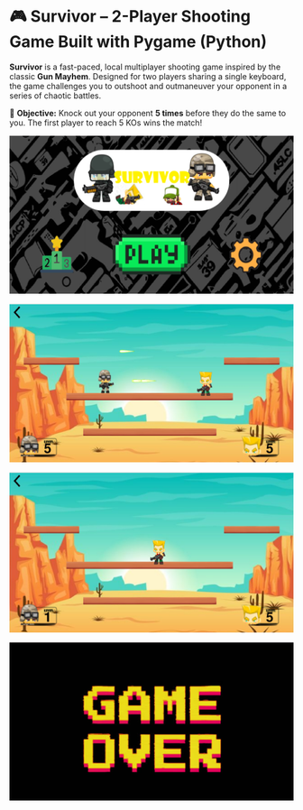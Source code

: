 # 🎮 Survivor – 2-Player Shooting Game Built with Pygame (Python)

**Survivor** is a fast-paced, local multiplayer shooting game inspired by the classic **Gun Mayhem**. Designed for two players sharing a single keyboard, the game challenges you to outshoot and outmaneuver your opponent in a series of chaotic battles.

🎯 **Objective:** Knock out your opponent **5 times** before they do the same to you. The first player to reach 5 KOs wins the match!


![Home Screen](github_images/home_pg.png)

![Gameplay](github_images/shoot_pg.png)

![Gameplay](github_images/win_guy_pg.png)

![Gameplay](github_images/game_over_pg.png)
